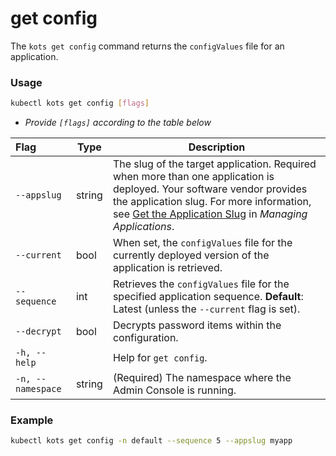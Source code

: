 # get config

The `kots get config` command returns the `configValues` file for an application.

### Usage

```bash
kubectl kots get config [flags]
```

- _Provide `[flags]` according to the table below_

| Flag              | Type   | Description                                                         |
| :---------------- | ------ | ------------------------------------------------------------------- |
| `--appslug`       | string | The slug of the target application. Required when more than one application is deployed. Your software vendor provides the application slug. For more information, see <a href="/vendor/vendor-portal-manage-app#slug">Get the Application Slug</a> in <em>Managing Applications</em>.|
| `--current`       | bool   | When set, the `configValues` file for the currently deployed version of the application is retrieved.|
| `--sequence`      | int    | Retrieves the `configValues` file for the specified application sequence. **Default**: Latest (unless the `--current` flag is set).|
| `--decrypt`       | bool   | Decrypts password items within the configuration.|
| `-h, --help`      |        | Help for `get config`.|
| `-n, --namespace` | string | (Required) The namespace where the Admin Console is running.|

### Example

```bash
kubectl kots get config -n default --sequence 5 --appslug myapp
```